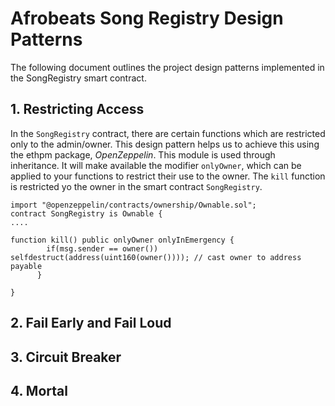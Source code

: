 # Afrobeats Song Registry Design Patterns

The following document outlines the project design patterns implemented in the SongRegistry smart contract. 

## 1. Restricting Access

In the `SongRegistry` contract, there are certain functions which are restricted only to the admin/owner. This design pattern helps us to achieve this using the ethpm package, *OpenZeppelin*. This module is used through inheritance. It will make available the modifier `onlyOwner`, which can be applied to your functions to restrict their use to the owner. 
The `kill` function is restricted yo the owner in the smart contract `SongRegistry`.

```
import "@openzeppelin/contracts/ownership/Ownable.sol";
contract SongRegistry is Ownable {
....

function kill() public onlyOwner onlyInEmergency {
        if(msg.sender == owner()) selfdestruct(address(uint160(owner()))); // cast owner to address payable
      }

}

```


## 2. Fail Early and Fail Loud

## 3. Circuit Breaker

## 4. Mortal
